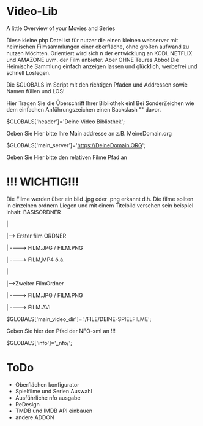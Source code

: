 # Video-Lib
A little Overview of your Movies and Series


Diese kleine php Datei ist für nutzer die einen kleinen webserver mit heimischen Filmsammlungen
einer oberfläche, ohne großen aufwand zu nutzen Möchten. Orientiert wird sich n der entwicklung an KODI, NETFLIX und AMAZONE uvm. der Film anbieter.
Aber OHNE Teures Abbo!  Die Heimische Sammlung einfach anzeigen lassen und glücklich, werbefrei und schnell Loslegen.

Die $GLOBALS im Script mit den richtigen Pfaden und Addressen sowie Namen füllen und LOS!



Hier  Tragen Sie die Überschrift Ihrer Bibliothek ein! Bei SonderZeichen wie dem einfachen Anführungszeichen einen Backslash "\" davor.

$GLOBALS['header']='Deine Video Bibliothek';



Geben Sie Hier bitte Ihre Main addresse an z.B. MeineDomain.org

$GLOBALS['main_server']='https://DeineDomain.ORG';


Geben Sie Hier bitte den relativen Filme Pfad an
# !!! WICHTIG!!! 
Die Filme werden über ein bild .jpg oder .png erkannt d.h. Die filme sollten in
einzelnen ordnern Liegen und mit einem Titelbild versehen sein beispiel inhalt:
BASISORDNER

  |

  |--> Erster film ORDNER
 
  |  ----> FILM.JPG / FILM.PNG
 
  |  ----> FILM,MP4 ö.ä.
 
  |
 
  |-->Zweiter FilmOrdner
 
  |  ----> FILM.JPG / FILM.PNG
 
  |  ----> FILM.AVI
  

$GLOBALS['main_video_dir']='./FILE/DEINE-SPIELFILME';


Geben Sie hier den Pfad der NFO-xml an !!!

$GLOBALS['info']='_nfo/';

# ToDo

- Oberflächen konfigurator
- Spielfilme und Serien Auswahl
- Ausführliche nfo ausgabe
- ReDesign
- TMDB und IMDB API einbauen
- andere ADDON
